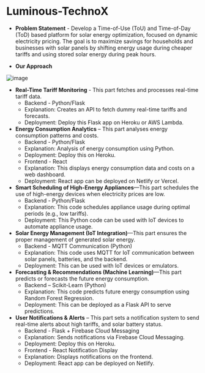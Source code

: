 # Luminous-TechnoX

- **Problem Statement** - Develop a Time-of-Use (ToU) and Time-of-Day (ToD) based platform for solar energy optimization, focused on dynamic electricity pricing. The goal is to maximize savings for households and businesses with solar panels by shifting energy usage during cheaper tariffs and using stored solar energy during peak hours.

- **Our Approach**

![image](https://github.com/user-attachments/assets/1e2a94b0-81f1-4d69-bf07-bd4bee24b70a)


- **Real-Time Tariff Monitoring** - This part fetches and processes real-time tariff data.
  - Backend - Python/Flask
  - Explanation: Creates an API to fetch dummy real-time tariffs and forecasts.
  - Deployment: Deploy this Flask app on Heroku or AWS Lambda.
- **Energy Consumption Analytics** – This part analyses energy consumption patterns and costs.
  - Backend - Python/Flask
  - Explanation: Analysis of energy consumption using Python.
  - Deployment: Deploy this on Heroku.
  - Frontend - React
  - Explanation: This displays energy consumption data and costs on a web dashboard.
  - Deployment: React app can be deployed on Netlify or Vercel.
- **Smart Scheduling of High-Energy Appliances**—This part schedules the use of high-energy devices when electricity prices are low.
  - Backend - Python/Flask
  - Explanation: This code schedules appliance usage during optimal periods (e.g., low tariffs).
  - Deployment: This Python code can be used with IoT devices to automate appliance usage.
- **Solar Energy Management (IoT Integration)**—This part ensures the proper management of generated solar energy.
  - Backend - MQTT Communication (Python)
  - Explanation: This code uses MQTT for IoT communication between solar panels, batteries, and the backend.
  - Deployment: This can be used with IoT devices or emulators.
- **Forecasting & Recommendations (Machine Learning)**—This part predicts or forecasts the future energy consumption.
  - Backend – Scikit-Learn (Python)
  - Explanation: This code predicts future energy consumption using Random Forest Regression.
  - Deployment: This can be deployed as a Flask API to serve predictions.
- **User Notifications & Alerts** – This part sets a notification system to send real-time alerts about high tariffs, and solar battery status.
  - Backend - Flask + Firebase Cloud Messaging
  - Explanation: Sends notifications via Firebase Cloud Messaging.
  - Deployment: Deploy this on Heroku.
  - Frontend - React Notification Display
  - Explanation: Displays notifications on the frontend.
  - Deployment: React app can be deployed on Netlify.












